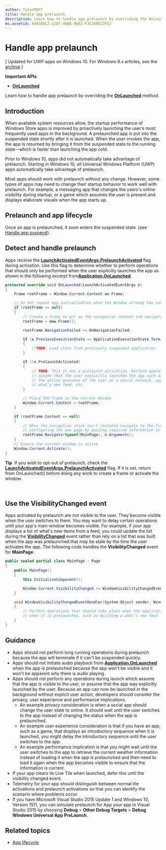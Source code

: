 ```yaml
---
author: TylerMSFT
title: Handle app prelaunch
description: Learn how to handle app prelaunch by overriding the OnLaunched method.
ms.assetid: A4838AC2-22D7-46BA-9EB2-F3C248E22F52
---
```


# Handle app prelaunch


\[ Updated for UWP apps on Windows 10. For Windows 8.x articles, see the [archive](http://go.microsoft.com/fwlink/p/?linkid=619132) \]


**Important APIs**

-   [**OnLaunched**](https://msdn.microsoft.com/library/windows/apps/br242335)

Learn how to handle app prelaunch by overriding the [**OnLaunched**](https://msdn.microsoft.com/library/windows/apps/br242335) method.

## Introduction


When available system resources allow, the startup performance of Windows Store apps is improved by proactively launching the user’s most frequently used apps in the background. A prelaunched app is put into the suspended state shortly after it is launched. When the user invokes the app, the app is resumed by bringing it from the suspended state to the running state--which is faster than launching the app cold.

Prior to Windows 10, apps did not automatically take advantage of prelaunch. Starting in Windows 10, all Universal Windows Platform (UWP) apps automatically take advantage of prelaunch.

Most apps should work with prelaunch without any change. However, some types of apps may need to change their startup behavior to work well with prelaunch. For example, a messaging app that changes the users's online visibility during startup, or a game which assumes the user is present and displays elaborate visuals when the app starts up.

## Prelaunch and app lifecycle


Once an app is prelaunched, it soon enters the suspended state. (see [Handle app suspend](suspend-an-app.md)).

## Detect and handle prelaunch


Apps receive the [**LaunchActivatedEventArgs.PrelaunchActivated**](https://msdn.microsoft.com/library/windows/apps/dn263740) flag during activation. Use this flag to determine whether to perform operations that should only be performed when the user explicitly launches the app as shown in the following excerpt from[**Application.OnLaunched**](https://msdn.microsoft.com/library/windows/apps/br242335).

```cs
protected override void OnLaunched(LaunchActivatedEventArgs e)
{
    Frame rootFrame = Window.Current.Content as Frame;

    // Do not repeat app initialization when the Window already has content - rather just ensure that the window is active
    if (rootFrame == null)
    {
        // Create a Frame to act as the navigation context and navigate to the first page
        rootFrame = new Frame();

        rootFrame.NavigationFailed += OnNavigationFailed;

        if (e.PreviousExecutionState == ApplicationExecutionState.Terminated)
        {
            //TODO: Load state from previously suspended application
        }

        if (!e.PrelaunchActivated)
        {
            // TODO: This is not a prelaunch activation. Perform operations which
            // assume that the user explicitly launched the app such as updating
            // the online presence of the user on a social network, updating a
            // what's new feed, etc.
        }

        // Place the frame in the current Window
        Window.Current.Content = rootFrame;
    }

    if (rootFrame.Content == null)
    {
        // When the navigation stack isn't restored navigate to the first page,
        // configuring the new page by passing required information as a navigation parameter
        rootFrame.Navigate(typeof(MainPage), e.Arguments);
    }
    // Ensure the current window is active
    Window.Current.Activate();
}
```

**Tip**  If you wish to opt-out of prelaunch, check the [**LaunchActivatedEventArgs.PrelaunchActivated**](https://msdn.microsoft.com/library/windows/apps/dn263740) flag. If it is set, return from OnLaunched() before doing any work to create a frame or activate the window.

 

## Use the VisibilityChanged event


Apps activated by prelaunch are not visible to the user. They become visible when the user switches to them. You may want to delay certain operations until your app's main window becomes visible. For example, if your app displays a list of what's new items from a feed, you could update the list during the [**VisibilityChanged**](https://msdn.microsoft.com/library/windows/apps/hh702458) event rather than rely on a list that was built when the app was prelaunched that may be stale by the time the user activates the app. The following code handles the **VisibilityChanged** event for **MainPage**:

```cs
public sealed partial class MainPage : Page
{
    public MainPage()
    {
        this.InitializeComponent();

        Window.Current.VisibilityChanged += WindowVisibilityChangedEventHandler;
    }

    void WindowVisibilityChangedEventHandler(System.Object sender, Windows.UI.Core.VisibilityChangedEventArgs e)
    {
        // Perform operations that should take place when the application becomes visible rather than
        // when it is prelaunched, such as building a what's new feed
    }
}
```

## Guidance


-   Apps should not perform long running operations during prelaunch because the app will terminate if it can't be suspended quickly.
-   Apps should not initiate audio playback from [**Application.OnLaunched**](https://msdn.microsoft.com/library/windows/apps/br242335) when the app is prelaunched because the app won't be visible and it won't be apparent why there is audio playing.
-   Apps should not perform any operations during launch which assume that the app is visible to the user, or assume that the app was explicitly launched by the user. Because an app can now be launched in the background without explicit user action, developers should consider the privacy, user experience and performance implications.
    -   An example privacy consideration is when a social app should change the user state to online. It should wait until the user switches to the app instead of changing the status when the app is prelaunched.
    -   An example user experience consideration is that if you have an app, such as a game, that displays an introductory sequence when it is launched, you might delay the introductory sequence until the user switches to the app.
    -   An example performance implication is that you might wait until the user switches to the app to retrieve the current weather information instead of loading it when the app is prelaunched and then need to load it again when the app becomes visible to ensure that the information is current.
-   If your app clears its Live Tile when launched, defer this until the visibility changed event.
-   Telemetry for your app should distinguish between normal tile activations and prelaunch activations so that you can identify the scenario where problems occur.
-   If you have Microsoft Visual Studio 2015 Update 1 and Windows 10, Version 1511, you can simulate prelaunch for App your app in Visual Studio 2015 by choosing **Debug** &gt; **Other Debug Targets** &gt; **Debug Windows Universal App PreLaunch**.

## Related topics

* [App lifecycle](app-lifecycle.md)

 

 
